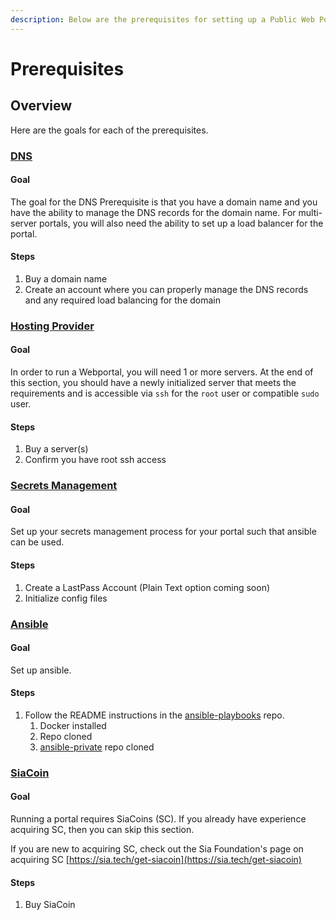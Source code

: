 ```yaml
---
description: Below are the prerequisites for setting up a Public Web Portal server.
---
```


# Prerequisites

## Overview

Here are the goals for each of the prerequisites.

### [DNS](requirements/aws.md)

#### Goal

The goal for the DNS Prerequisite is that you have a domain name and you have the ability to manage the DNS records for the domain name. For multi-server portals, you will also need the ability to set up a load balancer for the portal.

#### Steps

1. Buy a domain name
2. Create an account where you can properly manage the DNS records and any required load balancing for the domain

### [Hosting Provider](requirements/hosting-provider.md)

#### Goal

In order to run a Webportal, you will need 1 or more servers. At the end of this section, you should have a newly initialized server that meets the requirements and is accessible via `ssh` for the `root` user or compatible `sudo` user.&#x20;

#### Steps

1. Buy a server(s)
2. Confirm you have root ssh access

### [Secrets Management](requirements/secrets-management.md)

#### Goal

Set up your secrets management process for your portal such that ansible can be used.

#### Steps

1. Create a LastPass Account (Plain Text option coming soon)
2. Initialize config files

### [Ansible](requirements/ansible.md)

#### Goal

Set up ansible.

#### Steps

1. Follow the README instructions in the [ansible-playbooks](https://github.com/SkynetLabs/ansible-playbooks) repo.
   1. Docker installed
   2. Repo cloned
   3. [ansible-private](https://github.com/SkynetLabs/ansible-private-sample) repo cloned&#x20;

### [SiaCoin](requirements/siacoin.md)

#### Goal

Running a portal requires SiaCoins (SC). If you already have experience acquiring SC, then you can skip this section.

If you are new to acquiring SC, check out the Sia Foundation's page on acquiring SC [https://sia.tech/get-siacoin](https://sia.tech/get-siacoin)

#### Steps

1. Buy SiaCoin&#x20;

